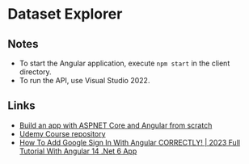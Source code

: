 # Dataset Explorer

## Notes

- To start the Angular application, execute `npm start` in the client directory.
- To run the API, use Visual Studio 2022.

## Links

- [Build an app with ASPNET Core and Angular from scratch](https://www.udemy.com/course/build-an-app-with-aspnet-core-and-angular-from-scratch)
- [Udemy Course repository](https://github.com/TryCatchLearn/DatingApp-dotnet7ang14)
- [How To Add Google Sign In With Angular CORRECTLY! | 2023 Full Tutorial With Angular 14 .Net 6 App](https://www.youtube.com/watch?v=G4BBNq1tgwE)